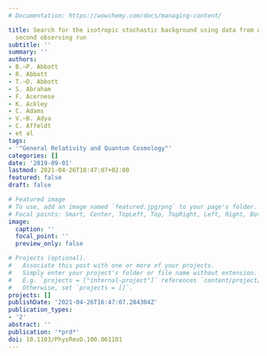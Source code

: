 ```yaml
---
# Documentation: https://wowchemy.com/docs/managing-content/

title: Search for the isotropic stochastic background using data from Advanced LIGO's
  second observing run
subtitle: ''
summary: ''
authors:
- B.~P. Abbott
- R. Abbott
- T.~D. Abbott
- S. Abraham
- F. Acernese
- K. Ackley
- C. Adams
- V.~B. Adya
- C. Affeldt
- et al
tags:
- '"General Relativity and Quantum Cosmology"'
categories: []
date: '2019-09-01'
lastmod: 2021-04-26T18:47:07+02:00
featured: false
draft: false

# Featured image
# To use, add an image named `featured.jpg/png` to your page's folder.
# Focal points: Smart, Center, TopLeft, Top, TopRight, Left, Right, BottomLeft, Bottom, BottomRight.
image:
  caption: ''
  focal_point: ''
  preview_only: false

# Projects (optional).
#   Associate this post with one or more of your projects.
#   Simply enter your project's folder or file name without extension.
#   E.g. `projects = ["internal-project"]` references `content/project/deep-learning/index.md`.
#   Otherwise, set `projects = []`.
projects: []
publishDate: '2021-04-26T16:47:07.284304Z'
publication_types:
- '2'
abstract: ''
publication: '*prd*'
doi: 10.1103/PhysRevD.100.061101
---
```

